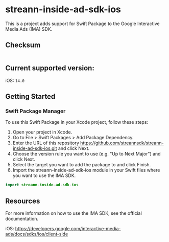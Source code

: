 # streann-inside-ad-sdk-ios

This is a project adds support for Swift Package to the Google Interactive Media Ads (IMA) SDK.

## Checksum

```
```

## Current supported version:

iOS: `14.0`

## Getting Started

### Swift Package Manager

To use this Swift Package in your Xcode project, follow these steps:

1. Open your project in Xcode.
2. Go to File > Swift Packages > Add Package Dependency.
3. Enter the URL of this repository https://github.com/streannsdk/streann-inside-ad-sdk-ios.git and click Next.
4. Choose the version rule you want to use (e.g. "Up to Next Major") and click Next.
5. Select the target you want to add the package to and click Finish.
6. Import the streann-inside-ad-sdk-ios module in your Swift files where you want to use the IMA SDK.

```Swift
import streann-inside-ad-sdk-ios
```

## Resources

For more information on how to use the IMA SDK, see the official documentation.

iOS: https://developers.google.com/interactive-media-ads/docs/sdks/ios/client-side
